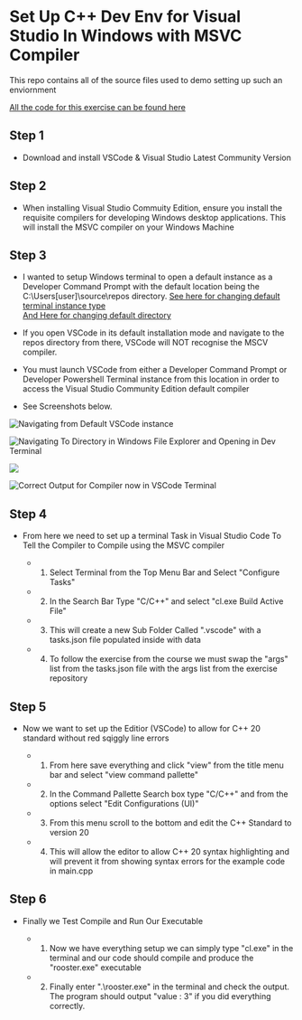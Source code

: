 # Set Up C++ Dev Env for Visual Studio In Windows with MSVC Compiler

This repo contains all of the source files used to demo setting up such an enviornment

[All the code for this exercise can be found here](https://github.com/rutura/The-C-20-Masterclass-Source-Code/tree/main/02.EnvironmentSetup/1.Windows/4.V_s_CodeMsvcConfiguration)


## Step 1

- Download and install VSCode & Visual Studio Latest Community Version

## Step 2

- When installing Visual Studio Commuity Edition, ensure you install the requisite compilers for developing Windows desktop applications. This will install the MSVC compiler on your Windows Machine

## Step 3

- I wanted to setup Windows terminal to open a default instance as a Developer Command Prompt with the default location being the C:\Users\[user]\source\repos directory. 
[See here for changing default terminal instance type](https://www.thewindowsclub.com/how-to-open-customize-and-configure-windows-terminal-settings)        
[And Here for changing default directory](https://www.thewindowsclub.com/how-to-change-starting-directory-in-windows-terminal)

- If you open VSCode in its default installation mode and navigate to the repos directory from there, VSCode will NOT recognise the MSCV compiler. 

- You must launch VSCode from either a Developer Command Prompt or Developer Powershell Terminal instance from this location in order to access the Visual Studio Community Edition default compiler

- See Screenshots below.

![Navigating from Default VSCode instance](https://i.imgur.com/410Ngzf.png)


![Navigating To Directory in Windows File Explorer and Opening in Dev Terminal](https://i.imgur.com/pkx7Sbk.png)


![](https://i.imgur.com/jNQCVIh.png)


![Correct Output for Compiler now in VSCode Terminal](https://i.imgur.com/I7GRoXK.png)    

## Step 4

- From here we need to set up a terminal Task in Visual Studio Code To Tell the Compiler to Compile using the MSVC compiler

  - 1. Select Terminal from the Top Menu Bar and Select "Configure Tasks"
  - 2. In the Search Bar Type "C/C++" and select "cl.exe Build Active File"
  - 3. This will create a new Sub Folder Called ".vscode" with a tasks.json file populated inside with data
  - 4. To follow the exercise from the course we must swap the "args" list from the tasks.json file with the args list from the exercise repository

## Step 5

- Now we want to set up the Editior (VSCode) to allow for C++ 20 standard without red sqiggly line errors  

  - 1. From here save everything and click "view" from the title menu bar and select "view command pallette"
  - 2. In the Command Pallette Search box type "C/C++" and from the options select "Edit Configurations (UI)"
  - 3. From this menu scroll to the bottom and edit the C++ Standard to version 20
  - 4. This will allow the editor to allow C++ 20 syntax highlighting and will prevent it from showing syntax errors for the example code in main.cpp

## Step 6

- Finally we Test Compile and Run Our Executable

  - 1. Now we have everything setup we can simply type "cl.exe" in the terminal and our code should compile and produce the "rooster.exe" executable
  - 2. Finally enter ".\rooster.exe" in the terminal and check the output. The program should output "value : 3" if you did everything correctly.